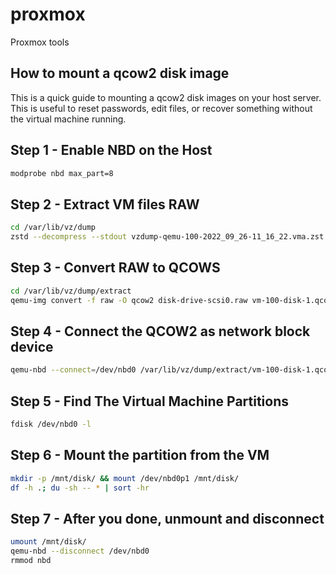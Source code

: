 # proxmox
Proxmox tools

## How to mount a qcow2 disk image
This is a quick guide to mounting a qcow2 disk images on your host server. This is useful to reset passwords, edit files, or recover something without the virtual machine running.

## Step 1 - Enable NBD on the Host
```bash
modprobe nbd max_part=8
```
## Step 2 - Extract VM files RAW
```bash
cd /var/lib/vz/dump
zstd --decompress --stdout vzdump-qemu-100-2022_09_26-11_16_22.vma.zst | vma extract - extract
```
## Step 3 - Convert RAW to QCOWS
```bash
cd /var/lib/vz/dump/extract
qemu-img convert -f raw -O qcow2 disk-drive-scsi0.raw vm-100-disk-1.qcow2
```
## Step 4 - Connect the QCOW2 as network block device
```bash
qemu-nbd --connect=/dev/nbd0 /var/lib/vz/dump/extract/vm-100-disk-1.qcow2
```
## Step 5 - Find The Virtual Machine Partitions
```bash
fdisk /dev/nbd0 -l
```
## Step 6 - Mount the partition from the VM
```bash
mkdir -p /mnt/disk/ && mount /dev/nbd0p1 /mnt/disk/
df -h .; du -sh -- * | sort -hr
```
## Step 7 - After you done, unmount and disconnect
```bash
umount /mnt/disk/
qemu-nbd --disconnect /dev/nbd0
rmmod nbd
```
